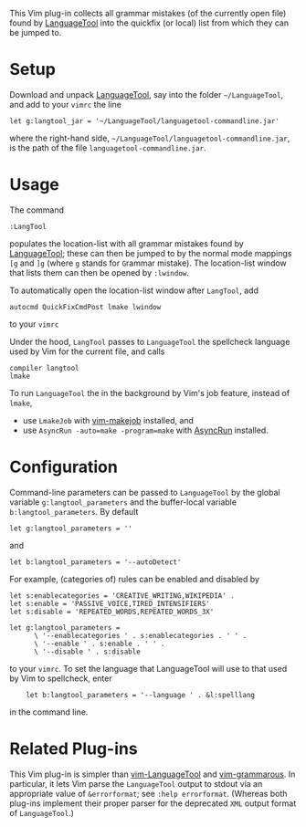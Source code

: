 This Vim plug-in collects all grammar mistakes (of the currently open file) found by [LanguageTool](https://languagetool.org/) into the quickfix (or local) list from which they can be jumped to.

# Setup

Download and unpack [LanguageTool](https://languagetool.org/download/), say into the folder `~/LanguageTool`, and add to your `vimrc` the line

```vim
let g:langtool_jar = '~/LanguageTool/languagetool-commandline.jar'
```

where the right-hand side, `~/LanguageTool/languagetool-commandline.jar`, is the path of the file `languagetool-commandline.jar`.

# Usage

The command

```vim
:LangTool
```

populates the location-list with all grammar mistakes found by [LanguageTool](https://languagetool.org/);
these can then be jumped to by the normal mode mappings `[g` and `]g` (where `g` stands for `G`rammar mistake).
The location-list window that lists them can then be opened by `:lwindow`.

To automatically open the location-list window after `LangTool`, add

```vim
autocmd QuickFixCmdPost lmake lwindow
```

to your `vimrc`

Under the hood, `LangTool` passes to `LanguageTool` the spellcheck language used by Vim for the current file, and calls

```vim
compiler langtool
lmake
```

To run `LanguageTool` the in the background by Vim's job feature, instead of `lmake`,

- use `LmakeJob` with [vim-makejob](https://git.danielmoch.com/vim-makejob/about/) installed, and
- use `AsyncRun -auto=make -program=make` with [AsyncRun](https://github.com/skywind3000/asyncrun.vim/) installed.

# Configuration

Command-line parameters can be passed to `LanguageTool` by the global variable `g:langtool_parameters` and the buffer-local variable `b:langtool_parameters`.
By default

```vim
let g:langtool_parameters = ''
```

and

```vim
let b:langtool_parameters = '--autoDetect'
```

For example, (categories of) rules can be enabled and disabled by

```vim
let s:enablecategories = 'CREATIVE_WRITING,WIKIPEDIA' .
let s:enable = 'PASSIVE_VOICE,TIRED_INTENSIFIERS'
let s:disable = 'REPEATED_WORDS,REPEATED_WORDS_3X'

let g:langtool_parameters =
      \ '--enablecategories ' . s:enablecategories . ' ' .
      \ '--enable ' . s:enable . ' ' .
      \ '--disable ' . s:disable
```

to your `vimrc`.
To set the language that LanguageTool will use to that used by Vim to spellcheck, enter

```vim
    let b:langtool_parameters = '--language ' . &l:spelllang
```

in the command line.

# Related Plug-ins

This Vim plug-in is simpler than [vim-LanguageTool](https://github.com/dpelle/vim-LanguageTool) and [vim-grammarous](https://github.com/rhysd/vim-grammarous).
In particular, it lets Vim parse the `LanguageTool` output to stdout via an appropriate value of `&errorformat`;
see `:help errorformat`.
(Whereas both plug-ins implement their proper parser for the deprecated `XML` output format of `LanguageTool`.)

